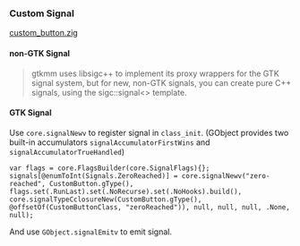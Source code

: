### Custom Signal

[custom_button.zig](../../../example/custom_buttoncustom_button.zig)

#### non-GTK Signal

> gtkmm uses libsigc++ to implement its proxy wrappers for the GTK signal system, but for new, non-GTK signals, you can create pure C++ signals, using the sigc::signal<> template.

#### GTK Signal

Use `core.signalNewv` to register signal in `class_init`. (GObject provides two built-in accumulators `signalAccumulatorFirstWins` and `signalAccumulatorTrueHandled`)

```zig
var flags = core.FlagsBuilder(core.SignalFlags){};
signals[@enumToInt(Signals.ZeroReached)] = core.signalNewv("zero-reached", CustomButton.gType(), flags.set(.RunLast).set(.NoRecurse).set(.NoHooks).build(), core.signalTypeCclosureNew(CustomButton.gType(), @offsetOf(CustomButtonClass, "zeroReached")), null, null, null, .None, null);
```

And use `GObject.signalEmitv` to emit signal.
